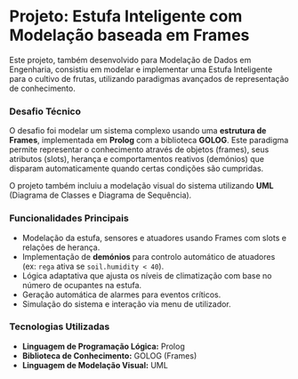 # Projeto: Estufa Inteligente com Modelação baseada em Frames

Este projeto, também desenvolvido para Modelação de Dados em Engenharia, consistiu em modelar e implementar uma Estufa Inteligente para o cultivo de frutas, utilizando paradigmas avançados de representação de conhecimento.

### Desafio Técnico

O desafio foi modelar um sistema complexo usando uma **estrutura de Frames**, implementada em **Prolog** com a biblioteca **GOLOG**. Este paradigma permite representar o conhecimento através de objetos (frames), seus atributos (slots), herança e comportamentos reativos (demónios) que disparam automaticamente quando certas condições são cumpridas.

O projeto também incluiu a modelação visual do sistema utilizando **UML** (Diagrama de Classes e Diagrama de Sequência).

### Funcionalidades Principais
*   Modelação da estufa, sensores e atuadores usando Frames com slots e relações de herança.
*   Implementação de **demónios** para controlo automático de atuadores (ex: `rega` ativa se `soil.humidity < 40`).
*   Lógica adaptativa que ajusta os níveis de climatização com base no número de ocupantes na estufa.
*   Geração automática de alarmes para eventos críticos.
*   Simulação do sistema e interação via menu de utilizador.

### Tecnologias Utilizadas
*   **Linguagem de Programação Lógica:** Prolog
*   **Biblioteca de Conhecimento:** GOLOG (Frames)
*   **Linguagem de Modelação Visual:** UML